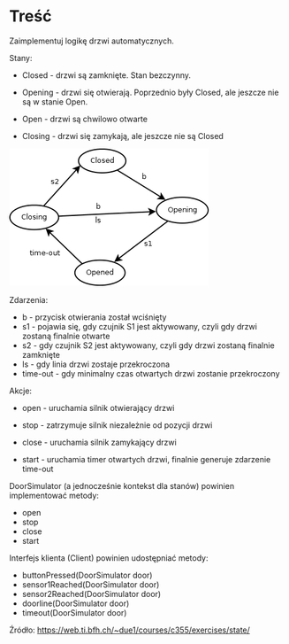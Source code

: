 # Treść

Zaimplementuj logikę drzwi automatycznych.

Stany:

- Closed - drzwi są zamknięte. Stan bezczynny.

- Opening - drzwi się otwierają. Poprzednio były Closed, ale jeszcze nie są w stanie Open.
- Open - drzwi są chwilowo otwarte
- Closing - drzwi się zamykają, ale jeszcze nie są Closed

![State](./state.png)

Zdarzenia:
- b - przycisk otwierania został wciśnięty
- s1 - pojawia się, gdy czujnik S1 jest aktywowany, czyli gdy drzwi zostaną finalnie otwarte
- s2 - gdy czujnik S2 jest aktywowany, czyli gdy drzwi zostaną finalnie zamknięte
- ls - gdy linia drzwi zostaje przekroczona
- time-out - gdy minimalny czas otwartych drzwi zostanie przekroczony

Akcje:

- open - uruchamia silnik otwierający drzwi

- stop - zatrzymuje silnik niezależnie od pozycji drzwi

- close - uruchamia silnik zamykający drzwi

- start - uruchamia timer otwartych drzwi, finalnie generuje zdarzenie time-out

DoorSimulator (a jednocześnie kontekst dla stanów) powinien implementować metody:
- open
- stop
- close
- start

Interfejs klienta (Client) powinien udostępniać metody:
- buttonPressed(DoorSimulator door)
- sensor1Reached(DoorSimulator door)
- sensor2Reached(DoorSimulator door)
- doorline(DoorSimulator door)
- timeout(DoorSimulator door)

Źródło: https://web.ti.bfh.ch/~due1/courses/c355/exercises/state/

